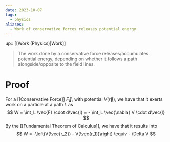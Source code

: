 ```yaml
---
date: 2023-10-07
tags:
  - physics
aliases:
  - Work of conservative forces releases potential energy
---
```

up:: [[Work (Physics)|Work]]

> The work done by a conservative force releases/accumulates potential energy, depending on whether it follows a path alongside/opposite to the field lines.

# Proof
For a [[Conservative Force]] $\vec{F}$, with potential $V(\vec{r})$, we have that it exerts work on a particle at a path $L$ as
$$
W = \int_L \vec{F} \cdot d\vec{l} = - \int_L \vec{\nabla} V \cdot d\vec{l}
$$
By the [[Fundamental Theorem of Calculus]], we have that it results into
$$
W = -\left(V(\vec{r_2}) - V(\vec{r_1})\right) \equiv - \Delta V
$$